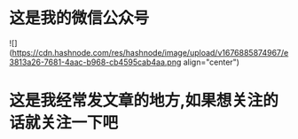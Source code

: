 # 这是我的微信公众号

![](https://cdn.hashnode.com/res/hashnode/image/upload/v1676885874967/e3813a26-7681-4aac-b968-cb4595cab4aa.png align="center")

# 这是我经常发文章的地方,如果想关注的话就关注一下吧